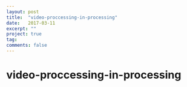 ```yaml
---
layout: post
title:  "video-proccessing-in-processing"
date:   2017-03-11
excerpt: ""
project: true
tag:
comments: false
---
```

# video-proccessing-in-processing

